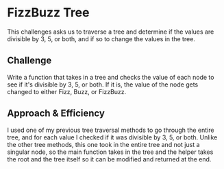 # FizzBuzz Tree
This challenges asks us to traverse a tree and determine if the values are divisible by 3, 5, or both, and if so to change the values in the tree. 

## Challenge
Write a function that takes in a tree and checks the value of each node to see if it's divisible by 3, 5, or both. If it is, the value of the node gets changed to either Fizz, Buzz, or FizzBuzz.  

## Approach & Efficiency
I used one of my previous tree traversal methods to go through the entire tree, and for each value I checked if it was divisible by 3, 5, or both. Unlike the other tree methods, this one took in the entire tree and not just a singular node, so the main function takes in the tree and the helper takes the root and the tree itself so it can be modified and returned at the end. 